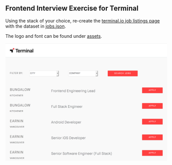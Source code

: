 ## Frontend Interview Exercise for Terminal

Using the stack of your choice, re-create the [terminal.io job listings page](https://terminal.secure.force.com) with the dataset in [jobs.json](./jobs.json).

The logo and font can be found under [assets](./assets).

![Terminal Jobs Page](./screenshot.png)
